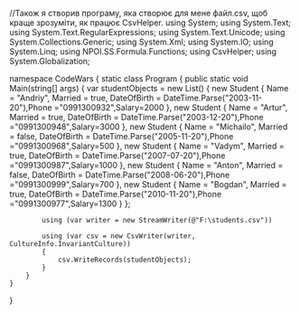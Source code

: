//Також я створив програму, яка створює для мене файл.csv, щоб краще зрозуміти, як працює CsvHelper.
using System;
using System.Text;
using System.Text.RegularExpressions;
using System.Text.Unicode;
using System.Collections.Generic;
using System.Xml;
using System.IO;
using System.Linq;
using NPOI.SS.Formula.Functions;
using CsvHelper;
using System.Globalization;

namespace CodeWars
{
    static class Program
    {
        public static void Main(string[] args)
        {
            var studentObjects = new List<Student>() {
      new Student {
        Name = "Andriy", Married = true, DateOfBirth =  DateTime.Parse("2003-11-20"),Phone ="0991300932",Salary=2000
      },
      new Student {
        Name = "Artur", Married = true, DateOfBirth =  DateTime.Parse("2003-12-20"),Phone ="0991300948",Salary=3000
      },
      new Student {
        Name = "Michailo", Married = false, DateOfBirth =  DateTime.Parse("2005-11-20"),Phone ="0991300968",Salary=500
      },
      new Student {
        Name = "Vadym", Married = true, DateOfBirth =  DateTime.Parse("2007-07-20"),Phone ="0991300987",Salary=1000
      },
      new Student {
        Name = "Anton", Married = false, DateOfBirth =  DateTime.Parse("2008-06-20"),Phone ="0991300999",Salary=700
      },
      new Student {
        Name = "Bogdan", Married = true, DateOfBirth =  DateTime.Parse("2010-11-20"),Phone ="0991300977",Salary=1300
      }
            };

            using (var writer = new StreamWriter(@"F:\students.csv"))

            using (var csv = new CsvWriter(writer, CultureInfo.InvariantCulture))
            {
                csv.WriteRecords(studentObjects);
            }
        }
    }
}
